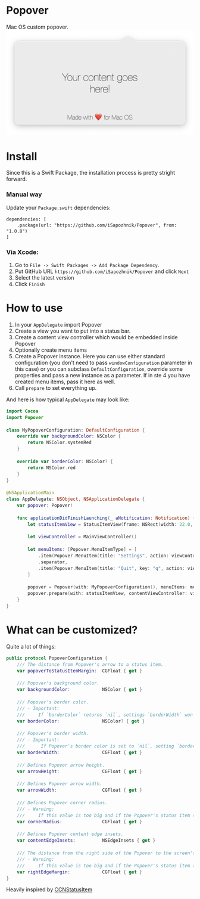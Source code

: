 # Popover

Mac OS custom popover.
![alt text](popover.png "Popover")

# Install

Since this is a Swift Package, the installation process is pretty stright forward.

### Manual way
Update your `Package.swift` dependencies:

```
dependencies: [
    .package(url: "https://github.com/iSapozhnik/Popover", from: "1.0.8")
]
```

### Via Xcode:
1. Go to `File -> Swift Packages -> Add Package Dependency`. 
2. Put GitHub URL `https://github.com/iSapozhnik/Popover` and click `Next`
3. Select the latest version
4. Click `Finish`

# How to use

1. In your `AppDelegate` import Popover
2. Create a view you want to put into a status bar.
3. Create a content view controller which would be embedded inside Popover
4. Optionally create menu items
5. Create a Popover instance. Here you can use either standard configuration (you don't need to pass `windowConfiguration` parameter in this case) or you can subclass `DefaultConfiguration`, override some properties and pass a new instance as a parameter. If in ste 4 you have created menu items, pass it here as well.
6. Call `prepare` to set everything up.

And here is how typical `AppDelegate` may look like:

```swift
import Cocoa
import Popover

class MyPopoverConfiguration: DefaultConfiguration {
    override var backgroundColor: NSColor {
        return NSColor.systemRed
    }

    override var borderColor: NSColor? {
        return NSColor.red
    }
}

@NSApplicationMain
class AppDelegate: NSObject, NSApplicationDelegate {
    var popover: Popover!

    func applicationDidFinishLaunching(_ aNotification: Notification) {
        let statusItemView = StatusItemView(frame: NSRect(width: 22.0, height: 20))

        let viewController = MainViewController()

        let menuItems: [Popover.MenuItemType] = [
            .item(Popover.MenuItem(title: "Settings", action: viewController.showSettings)),
            .separator,
            .item(Popover.MenuItem(title: "Quit", key: "q", action: viewController.quit))
        ]

        popover = Popover(with: MyPopoverConfiguration(), menuItems: menuItems)
        popover.prepare(with: statusItemView, contentViewController: viewController)
    }
}

```

# What can be customized?

Quite a lot of things:

```swift
public protocol PopoverConfiguration {
    /// The distance from Popover's arrow to a status item.
    var popoverToStatusItemMargin:  CGFloat { get }

    /// Popover's background color.
    var backgroundColor:            NSColor { get }

    /// Popover's border color.
    /// - Important:
    ///     If `borderColor` returns `nil`, settings `borderWidth` won't make any affect. See also: `borderWidth`.
    var borderColor:                NSColor? { get }

    /// Popover's border width.
    /// - Important:
    ///      If Popover's border color is set to `nil`, setting `borderWidth` won't make any affect.
    var borderWidth:                CGFloat { get }

    /// Defines Popover arrow height.
    var arrowHeight:                CGFloat { get }

    /// Defines Popover arrow width.
    var arrowWidth:                 CGFloat { get }

    /// Defines Popover corner radius.
    /// - Warning:
    ///     If this value is too big and if the Popover's status item (menu bar view) is too close to the right edge, the appearence of the Popover might be odd.
    var cornerRadius:               CGFloat { get }

    /// Defines Popover content edge insets.
    var contentEdgeInsets:          NSEdgeInsets { get }

    /// The distance from the right side of the Popover to the screen's edge.
    /// - Warning:
    ///     If this value is too big and if the Popover's status item (menu bar view) is too close to the right edge, the appearence of the Popover might be odd.
    var rightEdgeMargin:            CGFloat { get }
}
```


Heavily inspired by [CCNStatusItem](https://github.com/phranck/CCNStatusItem)